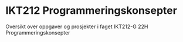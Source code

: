 # IKT212 Programmeringskonsepter
Oversikt over oppgaver og prosjekter i faget IKT212-G 22H Programmeringskonsepter
